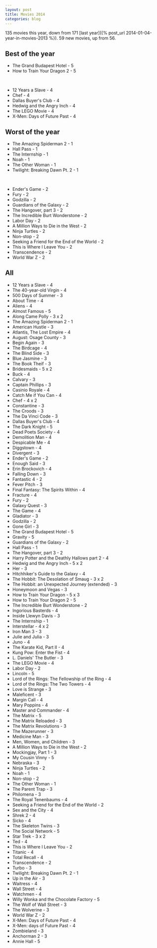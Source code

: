 ```yaml
---
layout: post
title: Movies 2014
categories: blog
---
```


135 movies this year, down from 171 [last year]({% post_url 2014-01-04-year-in-movies-2013 %}).
59 new movies, up from 56.

## Best of the year

* The Grand Budapest Hotel - 5
* How to Train Your Dragon 2 - 5

<br />

* 12 Years a Slave - 4
* Chef - 4
* Dallas Buyer's Club - 4
* Hedwig and the Angry Inch - 4
* The LEGO Movie - 4
* X-Men: Days of Future Past - 4

## Worst of the year

* The Amazing Spiderman 2 - 1
* Hall Pass - 1
* The Internship - 1
* Noah - 1
* The Other Woman - 1
* Twilight: Breaking Dawn Pt. 2 - 1

<br />

* Ender's Game - 2
* Fury - 2
* Godzilla - 2
* Guardians of the Galaxy - 2
* The Hangover, part 3 - 2
* The Incredible Burt Wonderstone - 2
* Labor Day - 2
* A Million Ways to Die in the West - 2
* Ninja Turtles - 2
* Non-stop - 2
* Seeking a Friend for the End of the World - 2
* This is Where I Leave You - 2
* Transcendence - 2
* World War Z - 2

## All

* 12 Years a Slave - 4
* The 40-year-old Virgin - 4
* 500 Days of Summer - 3
* About Time - 4
* Aliens - 4
* Almost Famous - 5
* Along Came Polly - 3 x 2
* The Amazing Spiderman 2 - 1
* American Hustle - 3
* Atlantis, The Lost Empire - 4
* August: Osage County - 3
* Begin Again - 3
* The Birdcage - 4
* The Blind Side - 3
* Blue Jasmine - 3
* The Book Theif - 3
* Bridesmaids - 5 x 2
* Buck - 4
* Calvary - 3
* Captain Phillips - 3
* Casinio Royale - 4
* Catch Me if You Can - 4
* Chef - 4 x 2
* Constantine - 3
* The Croods - 3
* The Da Vinci Code - 3
* Dallas Buyer's Club - 4
* The Dark Knight - 5
* Dead Poets Society - 4
* Demolition Man - 4
* Despicable Me - 4
* Diggstown - 4
* Divergent - 3
* Ender's Game - 2
* Enough Said - 3
* Erin Brockovich - 4
* Falling Down - 3
* Fantastic 4 - 2
* Fever Pitch - 3
* Final Fantasy: The Spirits Within - 4
* Fracture - 4
* Fury - 2
* Galaxy Quest - 3
* The Game - 4
* Gladiator - 3
* Godzilla - 2
* Gone Girl - 3
* The Grand Budapest Hotel - 5
* Gravity - 5
* Guardians of the Galaxy - 2
* Hall Pass - 1
* The Hangover, part 3 - 2
* Harry Potter and the Deathly Hallows part 2 - 4
* Hedwig and the Angry Inch - 5 x 2
* Her - 3
* Hitchhiker's Guide to the Galaxy - 4
* The Hobbit: The Desolation of Smaug - 3 x 2
* The Hobbit: an Unexpected Journey (extended) - 3
* Honeymoon and Vegas - 3
* How to Train Your Dragon - 5 x 3
* How to Train Your Dragon 2 - 5
* The Incredible Burt Wonderstone - 2
* Ingorious Basterds - 4
* Inside Llewyn Davis - 3
* The Internship - 1
* Interstellar - 4 x 2
* Iron Man 3 - 3
* Julie and Julia - 3
* Juno - 4
* The Karate Kid, Part II - 4
* Kung Pow: Enter the Fist - 4
* L. Daniels' The Butler - 3
* The LEGO Movie - 4
* Labor Day - 2
* Lincoln - 5
* Lord of the Rings: The Fellowship of the Ring - 4
* Lord of the Rings: The Two Towers - 4
* Love is Strange - 3
* Maleficent - 3
* Margin Call - 4
* Mary Poppins - 4
* Master and Commander - 4
* The Matrix - 5
* The Matrix Reloaded - 3
* The Matrix Revolutions - 3
* The Mazerunner - 3
* Medicine Man - 3
* Men, Women, and Children - 3
* A Million Ways to Die in the West - 2
* Mockingjay, Part 1 - 3
* My Cousin Vinny - 5
* Nebraska - 3
* Ninja Turtles - 2
* Noah - 1
* Non-stop - 2
* The Other Woman - 1
* The Parent Trap - 3
* Philomena - 3
* The Royal Tenenbaums - 4
* Seeking a Friend for the End of the World - 2
* Sex and the City - 4
* Shrek 2 - 4
* Sicko - 4
* The Skeleton Twins - 3
* The Social Network - 5
* Star Trek - 3 x 2
* Ted - 4
* This is Where I Leave You - 2
* Titanic - 4
* Total Recall - 4
* Transcendence - 2
* Turbo - 3
* Twilight: Breaking Dawn Pt. 2 - 1
* Up in the Air - 3
* Waitress - 4
* Wall Street - 4
* Watchmen - 4
* Willy Wonka and the Chocolate Factory - 5
* The Wolf of Wall Street - 3
* The Wolverine - 3
* World War Z - 2
* X-Men: Days of Future Past - 4
* X-Men: days of Future Past - 4
* Zombieland - 3
* Anchorman 2 - 3
* Annie Hall - 5
